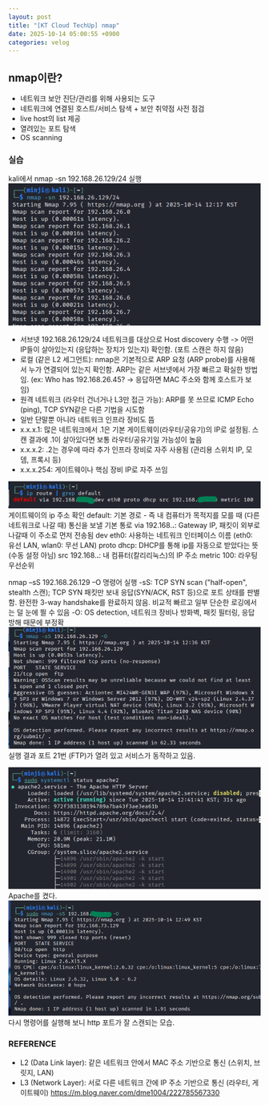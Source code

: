 ```yaml
---
layout: post
title: "[KT Cloud TechUp] nmap"
date: 2025-10-14 05:00:55 +0900
categories: velog
---
```


<h2 id="nmap이란">nmap이란?</h2>
<ul>
<li>네트워크 보안 진단/관리를 위해 사용되는 도구</li>
<li>네트워크에 연결된 호스트/서비스 탐색 + 보안 취약점 사전 점검</li>
<li>live host의 list 제공</li>
<li>열려있는 포트 탐색</li>
<li>OS scanning</li>
</ul>
<h3 id="실습">실습</h3>
<p>kali에서 nmap -sn 192.168.26.129/24 실행
<img alt="" src="/assets/images/hosooinmymind/images/hosooinmymind/post/7c18eb80-baae-4733-993b-007af6178e2b/image.png"/></p>
<ul>
<li>서브넷 192.168.26.129/24 네트워크를 대상으로 Host discovery 수행 -&gt; 어떤 IP들이 살아있는지 (응답하는 장치가 있는지) 확인함. (포트 스캔은 하지 않음)</li>
<li>로컬 (같은 L2 세그먼트): nmap은 기본적으로 ARP 요청 (ARP probe)를 사용해서 누가 연결되어 있는지 확인함. ARP는 같은 서브넷에서 가장 빠르고 확실한 방법임. (ex: Who has 192.168.26.45? -&gt; 응답하면 MAC 주소와 함께 호스트가 보임)</li>
<li>원격 네트워크 (라우터 건너거나 L3만 접근 가능): ARP를 못 쓰므로 ICMP Echo (ping), TCP SYN같은 다른 기법을 시도함</li>
<li>일반 단말뿐 아니라 네트워크 인프라 장비도 뜸 </li>
<li>x.x.x.1: 많은 네트워크에서 .1은 기본 게이트웨이(라우터/공유기)의 IP로 설정됨. 스캔 결과에 .1이 살아있다면 보통 라우터/공유기일 가능성이 높음</li>
<li>x.x.x.2: .2는 경우에 따라 추가 인프라 장비로 자주 사용됨 (관리용 스위치 IP, 모뎀, 프록시 등)</li>
<li>x.x.x.254: 게이트웨이나 핵심 장비 IP로 자주 쓰임</li>
</ul>
<p><img alt="" src="/assets/images/hosooinmymind/images/hosooinmymind/post/6e370e30-e1e3-4727-bee9-3a41573f92e2/image.png"/>
게이트웨이의 ip 주소 확인
default: 기본 경로 - 즉 내 컴퓨터가 목적지를 모를 때 (다른 네트워크로 나갈 때) 통신을 보낼 기본 통로
via 192.168.<strong>.</strong>: Gateway IP, 패킷이 외부로 나갈때 이 주소로 먼저 전송됨
dev eth0: 사용하는 네트워크 인터페이스 이름 (eth0: 유선 LAN, wlan0: 무선 LAN)
proto dhcp: DHCP를 통해 ip를 자동으로 받았다는 뜻 (수동 설정 아님)
src 192.168.<strong>.</strong>: 내 컴퓨터(칼리리눅스)의 IP 주소
metric 100: 라우팅 우선순위</p>
<p>nmap –sS 192.168.26.129 –O 명령어 실행
-sS: TCP SYN scan ("half-open", stealth 스캔); TCP SYN 패킷만 보내 응답(SYN/ACK, RST 등)으로 포트 상태를 판별함. 완전한 3-way handshake를 완료하지 않음. 비교적 빠르고 일부 단순한 로깅에서는 덜 눈에 띌 수 있음
-O: OS detection, 네트워크 장비나 방화벽, 패킷 필터링, 응답 방해 때문에 부정확
<img alt="" src="/assets/images/hosooinmymind/images/hosooinmymind/post/7f918bbd-e33b-4ff7-92d1-9e79a88b5155/image.png"/>
실행 결과 포트 21번 (FTP)가 열려 있고 서비스가 동작하고 있음. </p>
<p><img alt="" src="/assets/images/hosooinmymind/images/hosooinmymind/post/846ccf62-fced-4af2-8b2d-7b0c27b128b4/image.png"/>
Apache를 켰다. 
<img alt="" src="/assets/images/hosooinmymind/images/hosooinmymind/post/f94ebbf1-4a5d-4ba2-89bb-5e7f41c6129b/image.png"/>
다시 명령어를 실행해 보니 http 포트가 잘 스캔되는 모습.</p>
<h3 id="reference">REFERENCE</h3>
<ul>
<li>L2 (Data Link layer): 같은 네트워크 안에서 MAC 주소 기반으로 통신 (스위치, 브릿지, LAN)</li>
<li>L3 (Network Layer): 서로 다른 네트워크 간에 IP 주소 기반으로 통신 (라우터, 게이트웨이)
<a href="https://m.blog.naver.com/dme1004/222785567330">https://m.blog.naver.com/dme1004/222785567330</a></li>
</ul>

